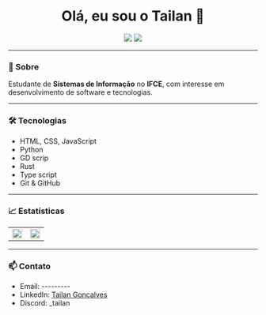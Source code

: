 <!-- Título com destaque -->
<h1 align="center">Olá, eu sou o Tailan 👋</h1>

<!-- Badges (opcional, mas deixa mais profissional) -->
<p align="center">
  <img src="https://img.shields.io/badge/Sistemas%20de%20Informa%C3%A7%C3%A3o-IFCE-blue" />
  <img src="https://img.shields.io/badge/Coding-%E2%9D%A4-red" />
</p>

---

### 🚀 Sobre
Estudante de **Sistemas de Informação** no **IFCE**, com interesse em desenvolvimento de software e tecnologias.

---

### 🛠️ Tecnologias
- HTML, CSS, JavaScript  
- Python
- GD scrip
- Rust
- Type script
- Git & GitHub  
  

---

### 📈 Estatísticas
<table align="center">
  <tr>
    <td>
      <img src="https://github-readme-stats.vercel.app/api?username=tailan-dev&show_icons=true&theme=radical" width="100%" />
    </td>
    <td>
      <img src="https://github-readme-stats.vercel.app/api/top-langs/?username=tailan-dev&layout=compact&theme=radical" width="100%" />
    </td>
  </tr>
</table>



---

### 📫 Contato
- Email: ---------
- LinkedIn: [Tailan Goncalves]([https://linkedin.com/in/seunome](https://www.linkedin.com/in/tailan-gon%C3%A7alves-2372a5371/))  
- Discord: _tailan
